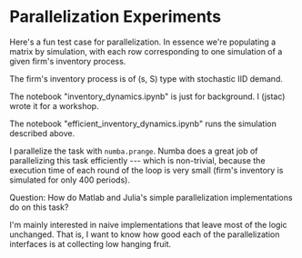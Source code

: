 # Parallelization Experiments

Here's a fun test case for parallelization.  In essence we're populating a
matrix by simulation, with each row corresponding to one simulation of a given
firm's inventory process.

The firm's inventory process is of (s, S) type with stochastic IID demand.

The notebook "inventory_dynamics.ipynb" is just for background.  I (jstac)
wrote it for a workshop.

The notebook "efficient_inventory_dynamics.ipynb" runs the simulation
described above.

I parallelize the task with `numba.prange`.  Numba does a great job of
parallelizing this task efficiently --- which is non-trivial, because the
execution time of each round of the loop is very small (firm's inventory is
simulated for only 400 periods).

Question: How do Matlab and Julia's simple parallelization implementations do
on this task?

I'm mainly interested in naive implementations that leave most of the
logic unchanged.  That is, I want to know how good each of the parallelization
interfaces is at collecting low hanging fruit.
